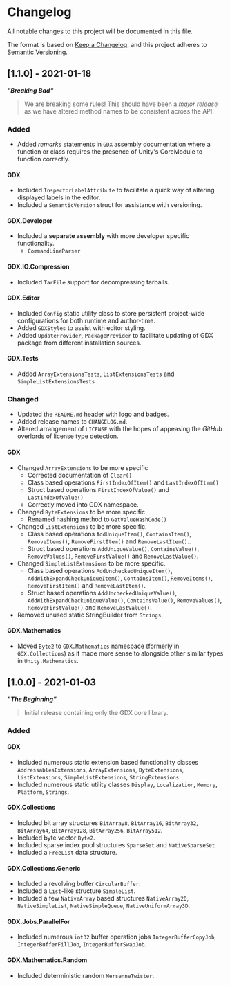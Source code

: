 # Changelog
All notable changes to this project will be documented in this file.

The format is based on [Keep a Changelog](https://keepachangelog.com/en/1.0.0/),
and this project adheres to [Semantic Versioning](https://semver.org/spec/v2.0.0.html).

## [1.1.0] - 2021-01-18
***"Breaking Bad"***
> We are breaking some rules! This should have been a _major release_ as we have altered method names to be consistent across the API.
### Added
- Added _remarks_ statements in `GDX` assembly documentation where a function or class requires the presence of Unity's CoreModule to function correctly.
#### GDX
- Included `InspectorLabelAttribute` to facilitate a quick way of altering displayed labels in the editor.
- Included a `SemanticVersion` struct for assistance with versioning.
#### GDX.Developer
- Included a **separate assembly** with more developer specific functionality.
  - `CommandLineParser`
#### GDX.IO.Compression
- Included `TarFile` support for decompressing tarballs.
#### GDX.Editor
- Included `Config` static utility class to store persistent project-wide configurations for both runtime and author-time.
- Added `GDXStyles` to assist with editor styling.
- Added `UpdateProvider`, `PackageProvider` to facilitate updating of GDX package from different installation sources.
#### GDX.Tests
- Added `ArrayExtensionsTests`, `ListExtensionsTests` and `SimpleListExtensionsTests`
### Changed
- Updated the `README.md` header with logo and badges.
- Added release names to `CHANGELOG.md`.
- Altered arrangement of `LICENSE` with the hopes of appeasing the _GitHub_ overlords of license type detection.
#### GDX
- Changed `ArrayExtensions` to be more specific
  - Corrected documentation of `Clear()`
  - Class based operations `FirstIndexOfItem()` and `LastIndexOfItem()`
  - Struct based operations `FirstIndexOfValue()` and `LastIndexOfValue()`
  - Correctly moved into GDX namespace.
- Changed `ByteExtensions` to be more specific
  - Renamed hashing method to `GetValueHashCode()`
- Changed `ListExtensions` to be more specific.
  - Class based operations `AddUniqueItem()`, `ContainsItem()`, `RemoveItems()`, `RemoveFirstItem()` and `RemoveLastItem()`..
  - Struct based operations `AddUniqueValue()`, `ContainsValue()`, `RemoveValues()`, `RemoveFirstValue()` and `RemoveLastValue()`.
- Changed `SimpleListExtensions` to be more specific.
  - Class based operations `AddUncheckedUniqueItem()`, `AddWithExpandCheckUniqueItem()`, `ContainsItem()`, `RemoveItems()`, `RemoveFirstItem()` and `RemoveLastItem()`.
  - Struct based operations `AddUncheckedUniqueValue()`, `AddWithExpandCheckUniqueValue()`, `ContainsValue()`, `RemoveValues()`, `RemoveFirstValue()` and `RemoveLastValue()`.
- Removed unused static StringBuilder from `Strings`.
#### GDX.Mathematics
- Moved `Byte2` to `GDX.Mathematics` namespace (formerly in `GDX.Collections`) as it made more sense to alongside other similar types in `Unity.Mathematics`.

## [1.0.0] - 2021-01-03
***"The Beginning"***
> Initial release containing only the GDX core library.
### Added
#### GDX
- Included numerous static extension based functionality classes `AddressablesExtensions`, `ArrayExtensions`, `ByteExtensions`, `ListExtensions`, `SimpleListExtensions`, `StringExtensions`.
- Included numerous static utility classes `Display`, `Localization`, `Memory`, `Platform`, `Strings`.
#### GDX.Collections
- Included bit array structures `BitArray8`, `BitArray16`, `BitArray32`, `BitArray64`, `BitArray128`, `BitArray256`, `BitArray512`.
- Included byte vector `Byte2`.
- Included sparse index pool structures `SparseSet` and `NativeSparseSet`
- Included a `FreeList` data structure.
#### GDX.Collections.Generic
- Included a revolving buffer `CircularBuffer`.
- Included a `List`-like structure `SimpleList`.
- Included a few `NativeArray` based structures `NativeArray2D`, `NativeSimpleList`, `NativeSimpleQueue`, `NativeUniformArray3D`.
#### GDX.Jobs.ParallelFor
- Included numerous `int32` buffer operation jobs `IntegerBufferCopyJob`, `IntegerBufferFillJob`, `IntegerBufferSwapJob`.
#### GDX.Mathematics.Random
- Included deterministic random `MersenneTwister`.
